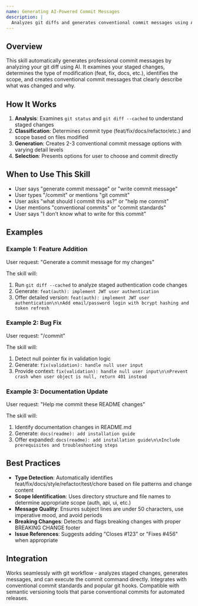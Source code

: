 ```yaml
---
name: Generating AI-Powered Commit Messages
description: |
  Analyzes git diffs and generates conventional commit messages using AI. Activates when users mention "commit message", "git commit", "/commit", or need help writing commits. Creates professional commit messages following conventional commit standards by examining staged changes and determining appropriate type, scope, and description.
---
```


## Overview

This skill automatically generates professional commit messages by analyzing your git diff using AI. It examines your staged changes, determines the type of modification (feat, fix, docs, etc.), identifies the scope, and creates conventional commit messages that clearly describe what was changed and why.

## How It Works

1. **Analysis**: Examines `git status` and `git diff --cached` to understand staged changes
2. **Classification**: Determines commit type (feat/fix/docs/refactor/etc.) and scope based on files modified
3. **Generation**: Creates 2-3 conventional commit message options with varying detail levels
4. **Selection**: Presents options for user to choose and commit directly

## When to Use This Skill

- User says "generate commit message" or "write commit message"
- User types "/commit" or mentions "git commit"
- User asks "what should I commit this as?" or "help me commit"
- User mentions "conventional commits" or "commit standards"
- User says "I don't know what to write for this commit"

## Examples

### Example 1: Feature Addition
User request: "Generate a commit message for my changes"

The skill will:
1. Run `git diff --cached` to analyze staged authentication code changes
2. Generate: `feat(auth): implement JWT user authentication`
3. Offer detailed version: `feat(auth): implement JWT user authentication\n\nAdd email/password login with bcrypt hashing and token refresh`

### Example 2: Bug Fix
User request: "/commit"

The skill will:
1. Detect null pointer fix in validation logic
2. Generate: `fix(validation): handle null user input`
3. Provide context: `fix(validation): handle null user input\n\nPrevent crash when user object is null, return 401 instead`

### Example 3: Documentation Update
User request: "Help me commit these README changes"

The skill will:
1. Identify documentation changes in README.md
2. Generate: `docs(readme): add installation guide`
3. Offer expanded: `docs(readme): add installation guide\n\nInclude prerequisites and troubleshooting steps`

## Best Practices

- **Type Detection**: Automatically identifies feat/fix/docs/style/refactor/test/chore based on file patterns and change content
- **Scope Identification**: Uses directory structure and file names to determine appropriate scope (auth, api, ui, etc.)
- **Message Quality**: Ensures subject lines are under 50 characters, use imperative mood, and avoid periods
- **Breaking Changes**: Detects and flags breaking changes with proper BREAKING CHANGE footer
- **Issue References**: Suggests adding "Closes #123" or "Fixes #456" when appropriate

## Integration

Works seamlessly with git workflow - analyzes staged changes, generates messages, and can execute the commit command directly. Integrates with conventional commit standards and popular git hooks. Compatible with semantic versioning tools that parse conventional commits for automated releases.